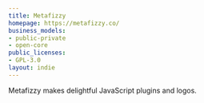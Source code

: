 ```yaml
---
title: Metafizzy
homepage: https://metafizzy.co/
business_models:
- public-private
- open-core
public_licenses:
- GPL-3.0
layout: indie
---
```


Metafizzy makes delightful JavaScript plugins and logos.
